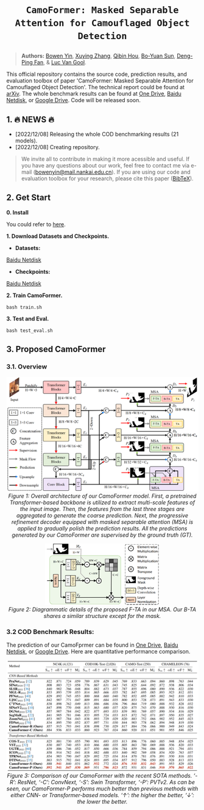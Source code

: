 # <p align=center>`CamoFormer: Masked Separable Attention for Camouflaged Object Detection`</p>

> **Authors:**
> [Bowen Yin](http://yinbowen-chn.github.io/),
> [Xuying Zhang](),
> [Qibin Hou](),
> [Bo-Yuan Sun](),
> [Deng-Ping Fan](https://dengpingfan.github.io/), &
> [Luc Van Gool](https://ee.ethz.ch/the-department/faculty/professors/person-detail.OTAyMzM=.TGlzdC80MTEsMTA1ODA0MjU5.html).

This official repository contains the source code, prediction results, and evaluation toolbox of paper 'CamoFormer: Masked Separable Attention for Camouflaged Object Detection'. The technical report could be found at [arXiv](https://arxiv.org/abs/). 
The whole benchmark results can be found at [One Drive](https://mailnankaieducn-my.sharepoint.com/:f:/g/personal/bowenyin_mail_nankai_edu_cn/EmB36EZb_fdMvWGgKx2EalgBuQnj8AFifyR-ip7Jtkfwqg?e=nu6DJz), [Baidu Netdisk](https://pan.baidu.com/s/1k5CxYzcgizzJ4sRdAxBNlA?pwd=srtf), or [Google Drive](https://drive.google.com/drive/folders/1gsCeYtS9cwsMpTHQzkx81n4jsRK4LYdf?usp=sharing).
Code will be released soon.


## 1. :fire: NEWS :fire:

- [2022/12/08] Releasing the whole COD benchmarking results (21 models).
- [2022/12/08] Creating repository.

> We invite all to contribute in making it more acessible and useful. If you have any questions about our work, feel free to contact me via e-mail (bowenyin@mail.nankai.edu.cn). If you are using our code and evaluation toolbox for your research, please cite this paper ([BibTeX]()).

## 2. Get Start

**0. Install**

You could refer to [here](https://github.com/HVision-NKU/CamoFormer/blob/main/figs/Install.md).

**1. Download Datasets and Checkpoints.**

- **Datasets:** 

[Baidu Netdisk](https://pan.baidu.com/s/1Tcvt0IJYdKSYAb_BD5QrTg?pwd=2gf4)

- **Checkpoints:** 

[Baidu Netdisk](https://pan.baidu.com/s/1QyE_HkxCp9vWlhnJAx20dQ?pwd=f4bp)

**2. Train CamoFormer.**
```
bash train.sh
```

**3. Test and Eval.**
```
bash test_eval.sh
```


## 3. Proposed CamoFormer

### 3.1. Overview

<p align="center">
    <img src="figs/CamoFormer.png"/> <br />
    <em> 
    Figure 1: Overall architecture of our CamoFormer model. First, a pretrained Transformer-based backbone is utilized to extract multi-scale features of the input image. Then, the features from the last three stages are aggregated to generate the coarse prediction. Next, the
progressive refinement decoder equipped with masked separable attention (MSA) is applied to gradually polish the prediction results. All
the predictions generated by our CamoFormer are supervised by the ground truth (GT).
    </em>
</p>


<p align="center">
    <img src="figs/F-TA.png"  width="300"  width="600"/> <br />
    <em> 
    Figure 2: Diagrammatic details of the proposed F-TA in our MSA. Our B-TA shares a similar structure except for the mask.
    </em>
</p>


### 3.2 COD Benchmark Results:

The prediction of our CamoFprmer can be found in [One Drive](https://mailnankaieducn-my.sharepoint.com/:f:/g/personal/bowenyin_mail_nankai_edu_cn/EmB36EZb_fdMvWGgKx2EalgBuQnj8AFifyR-ip7Jtkfwqg?e=nu6DJz), [Baidu Netdisk](https://pan.baidu.com/s/1k5CxYzcgizzJ4sRdAxBNlA?pwd=srtf), or [Google Drive](https://drive.google.com/drive/folders/1gsCeYtS9cwsMpTHQzkx81n4jsRK4LYdf?usp=sharing). Here are quantitative performance comparison.

<p align="center">
    <img src="figs/Performance.png"/> <br />
    <em> 
    Figure 3: Comparison of our CamoFormer with the recent SOTA methods. ‘-R’: ResNet, ‘-C’: ConvNext, ‘-S’: Swin Transformer, ‘-P’: PVTv2. As can be seen, our CamoFormer-P performs much better than previous methods with either CNN- or
Transformer-based models. ‘↑’: the higher the better, ‘↓’: the lower the better.
    </em>

</p>






